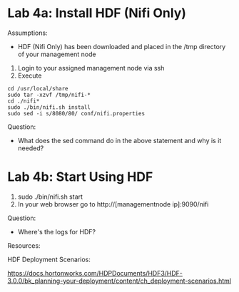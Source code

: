 # Lab 4a: Install HDF (Nifi Only)

Assumptions:

- HDF (Nifi Only) has been downloaded and placed in the /tmp directory of your management node

1. Login to your assigned management node via ssh
2. Execute
```
cd /usr/local/share
sudo tar -xzvf /tmp/nifi-*
cd ./nifi*
sudo ./bin/nifi.sh install
sudo sed -i s/8080/80/ conf/nifi.properties
```

Question:

- What does the sed command do in the above statement and why is it needed?

# Lab 4b: Start Using HDF

1. sudo ./bin/nifi.sh start
2. In your web browser go to http://[managementnode ip]:9090/nifi

Question:

- Where's the logs for HDF?

Resources:

HDF Deployment Scenarios:

https://docs.hortonworks.com/HDPDocuments/HDF3/HDF-3.0.0/bk_planning-your-deployment/content/ch_deployment-scenarios.html

